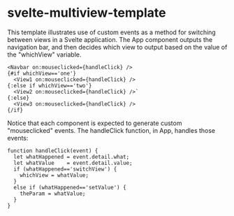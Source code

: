 # svelte-multiview-template
This template illustrates use of custom events as a method for switching between views in a Svelte application. The App component outputs the navigation bar, and then decides which view to output based on the value of the "whichView" variable.

```{#if whichView=='one'}
<Navbar on:mouseclicked={handleClick} />
{#if whichView=='one'}
  <View1 on:mouseclicked={handleClick} />
{:else if whichView=='two'}
  <View2 on:mouseclicked={handleClick} />`
{:else}
  <View3 on:mouseclicked={handleClick} />
{/if}
```

Notice that each component is expected to generate custom "mouseclicked" events. The handleClick function, in App, handles those events:

```
function handleClick(event) {
  let whatHappened = event.detail.what;
  let whatValue    = event.detail.value;
  if (whatHappened=='switchView') {
    whichView = whatValue;
  }
  else if (whatHappened=='setValue') {
    theParam = whatValue;
  }
}
```

